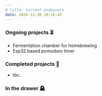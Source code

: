 ```yaml
---
# title: Current endeavors
date: 2024-11-30 20:16:43
---
```


### Ongoing projects ⏳

- Fermentation chamber for homebrewing
- Esp32 based pomodoro timer

### Completed projects 🏅

- tbc.

### In the drawer 🪦
